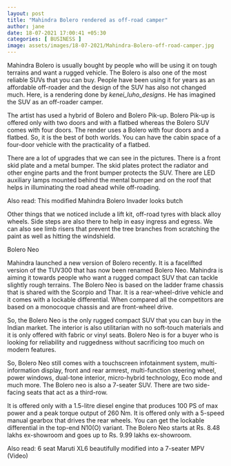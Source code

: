 ```yaml
---
layout: post
title: "Mahindra Bolero rendered as off-road camper"
author: jane 
date: 18-07-2021 17:00:41 +05:30 
categories: [ BUSINESS ] 
image: assets/images/18-07-2021/Mahindra-Bolero-off-road-camper.jpg
---
```

Mahindra Bolero is usually bought by people who will be using it on tough terrains and want a rugged vehicle. The Bolero is also one of the most reliable SUVs that you can buy. People have been using it for years as an affordable off-roader and the design of the SUV has also not changed much. Here, is a rendering done by _kenei_luho_designs_. He has imagined the SUV as an off-roader camper.

The artist has used a hybrid of Bolero and Bolero Pik-up. Bolero Pik-up is offered only with two doors and with a flatbed whereas the Bolero SUV comes with four doors. The render uses a Bolero with four doors and a flatbed. So, it is the best of both worlds. You can have the cabin space of a four-door vehicle with the practicality of a flatbed.

There are a lot of upgrades that we can see in the pictures. There is a front skid plate and a metal bumper. The skid plates protect the radiator and other engine parts and the front bumper protects the SUV. There are LED auxiliary lamps mounted behind the mental bumper and on the roof that helps in illuminating the road ahead while off-roading.

Also read: This modified Mahindra Bolero Invader looks butch

Other things that we noticed include a lift kit, off-road tyres with black alloy wheels. Side steps are also there to help in easy ingress and egress. We can also see limb risers that prevent the tree branches from scratching the paint as well as hitting the windshield.

Bolero Neo

Mahindra launched a new version of Bolero recently. It is a facelifted version of the TUV300 that has now been renamed Bolero Neo. Mahindra is aiming it towards people who want a rugged compact SUV that can tackle slightly rough terrains. The Bolero Neo is based on the ladder frame chassis that is shared with the Scorpio and Thar. It is a rear-wheel-drive vehicle and it comes with a lockable differential. When compared all the competitors are based on a monocoque chassis and are front-wheel drive.

So, the Bolero Neo is the only rugged compact SUV that you can buy in the Indian market. The interior is also utilitarian with no soft-touch materials and it is only offered with fabric or vinyl seats. Bolero Neo is for a buyer who is looking for reliability and ruggedness without sacrificing too much on modern features.

So, Bolero Neo still comes with a touchscreen infotainment system, multi-information display, front and rear armrest, multi-function steering wheel, power windows, dual-tone interior, micro-hybrid technology, Eco mode and much more. The Bolero neo is also a 7-seater SUV. There are two side-facing seats that act as a third-row.

It is offered only with a 1.5-litre diesel engine that produces 100 PS of max power and a peak torque output of 260 Nm. It is offered only with a 5-speed manual gearbox that drives the rear wheels. You can get the lockable differential in the top-end N10(O) variant. The Bolero Neo starts at Rs. 8.48 lakhs ex-showroom and goes up to Rs. 9.99 lakhs ex-showroom.

Also read: 6 seat Maruti XL6 beautifully modified into a 7-seater MPV (Video)